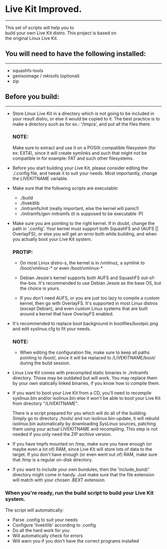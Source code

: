 # Live Kit Improved.
***
This set of scripts will help you to  
build your own Live Kit distro. This project is based on  
the original Linux Live Kit.


## You will need to have the following installed:
***
  * squashfs-tools
  * genisoimage / mkisofs (optional)
  * zip

## Before you build:
***
- Store Linux Live Kit in a directory which is not going
  to be included in your result distro, or else it would 
  be copied to it. The best practice is to make a directory
  such as for ex.: '/tmp/a', and put all the files there.

  ### NOTE:
  Make sure to extract and use it on a POSIX-compatible
  filesystem (for ex: EXT4), since it will create symlinks 
  and such that might not be compatible in for example: FAT 
  and such other filesystems.

- Before you start building your Live Kit, please consider
  editing the ./.config file, and tweak it to suit your needs.
  Most importantly, change the LIVEKITNAME variable.

- Make sure that the following scripts are executable:
    * ./build
    * ./livekitlib
    * ./initramfs/init (really important, else the kernel will panic!)
    * ./initramfs/gen-initramfs (it is supposed to be executable :P)

- Make sure you are pointing to the right kernel. If in doubt, 
  change the path in '.config'. Your kernel must support both 
  SquashFS and {AUFS || OverlayFS}, or else you will get an error 
  both while building, and when you actually boot your Live Kit system.

  ### PROTIP:
  * On most Linux distro-s, the kernel is in /vmlinuz, a
    symlink to /boot/vmlinuz-* or even /boot/vmlinux-*


  * Debian Jessie's kernel supports both AUFS and SquashFS out-of-the-box.
    It's recommended to use Debian Jessie as the base OS, but the choice is yours.

  * If you don't need AUFS, or you are just too lazy to compile a
    custom kernel, then go with OverlayFS. It's supported in most
    Linux distros (except Debian), and even custom Linux systems that are
    built around a kernel that have OverlayFS enabled.

- It's recommended to replace boot background in
  bootfiles/bootpic.png and edit syslinux.cfg to fit your needs.

  ### NOTE:
  * When editing the configuration file, make sure to keep all paths
    pointing to /boot/, since it will be replaced to /LIVEKITNAME/boot/
    during the build session.

- Linux Live Kit comes with precompiled static binaries in ./initramfs
  directory. Those may be outdated but will work. You may replace them
  by your own statically linked binaries, if you know how to compile them.

- If you want to boot your Live Kit from a CD, you'll need to recompile
  syslinux.bin and/or isolinux.bin else it won't be able to boot 
  your Live Kit from directory "/LIVEKITNAME".
 
  There is a script prepared for you which will do all of the building. 
  Simply go to directory ./tools/ and run isolinux.bin-update, it will rebuild 
  isolinux.bin automatically by downloading SysLinux sources, patching them using 
  your actual LIVEKITNAME and recompiling. This step is not needed if you only need 
  the ZIP archive version.

- If you have tmpfs mounted on /tmp, make sure you have enough (or maybe even
  a lot of) RAM, since Live Kit will store lots of data to the target.
  If you don't have enough (or even went out of) RAM, make sure
  that /tmp is a regular on-disk directory.

- If you want to include your own bundules, then the 'include\_bund/' directory
  might come in handy. Just make sure that the file extension will match
  with your chosen .BEXT extension.

### When you're ready, run the build script to build your Live Kit system.
The script will automatically:
  * Parse .config to suit your needs
  * Configure 'livekitlib' according to .config
  * Do all the hard work for you
  * Will automatically check for errors
  * Will warn you if you don't have the correct programs installed

